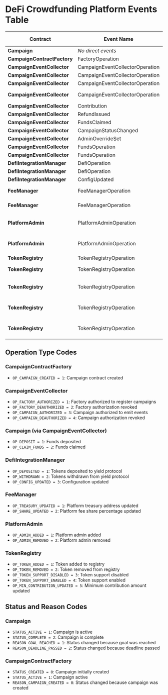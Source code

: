 # DeFi Crowdfunding Platform Events Table

| Contract                    | Event Name                      | Operation                       | Triggered ✅ | Example file                   |
| --------------------------- | ------------------------------- | ------------------------------- | ------------ | ------------------------------ |
| **Campaign**                | _No direct events_              | N/A                             |              |                                |
| **CampaignContractFactory** | FactoryOperation                | OP_CAMPAIGN_CREATED (1)         |              |                                |
| **CampaignEventCollector**  | CampaignEventCollectorOperation | OP_FACTORY_AUTHORIZED (1)       |              |                                |
| **CampaignEventCollector**  | CampaignEventCollectorOperation | OP_FACTORY_DEAUTHORIZED (2)     |              |                                |
| **CampaignEventCollector**  | CampaignEventCollectorOperation | OP_CAMPAIGN_AUTHORIZED (3)      |              |                                |
| **CampaignEventCollector**  | CampaignEventCollectorOperation | OP_CAMPAIGN_DEAUTHORIZED (4)    |              |                                |
| **CampaignEventCollector**  | Contribution                    | N/A                             |              |                                |
| **CampaignEventCollector**  | RefundIssued                    | N/A                             |              |                                |
| **CampaignEventCollector**  | FundsClaimed                    | N/A                             |              |                                |
| **CampaignEventCollector**  | CampaignStatusChanged           | N/A                             |              |                                |
| **CampaignEventCollector**  | AdminOverrideSet                | N/A                             |              |                                |
| **CampaignEventCollector**  | FundsOperation                  | OP_DEPOSIT (1)                  |              |                                |
| **CampaignEventCollector**  | FundsOperation                  | OP_CLAIM_FUNDS (2)              |              |                                |
| **DefiIntegrationManager**  | DefiOperation                   | OP_DEPOSITED (1)                |              |                                |
| **DefiIntegrationManager**  | DefiOperation                   | OP_WITHDRAWN (2)                |              |                                |
| **DefiIntegrationManager**  | ConfigUpdated                   | OP_CONFIG_UPDATED (3)           |              |                                |
| **FeeManager**              | FeeManagerOperation             | OP_TREASURY_UPDATED (1)         | ✅           | update-treasury.ts             |
| **FeeManager**              | FeeManagerOperation             | OP_SHARE_UPDATED (2)            | ✅           | update-fee-share.ts            |
| **PlatformAdmin**           | PlatformAdminOperation          | OP_ADMIN_ADDED (1)              | ✅           | add-platform-admin.ts          |
| **PlatformAdmin**           | PlatformAdminOperation          | OP_ADMIN_REMOVED (2)            | ✅           | remove-platform-admin.ts       |
| **TokenRegistry**           | TokenRegistryOperation          | OP_TOKEN_ADDED (1)              | ✅           | add-token.ts                   |
| **TokenRegistry**           | TokenRegistryOperation          | OP_TOKEN_REMOVED (2)            | ✅           | remove-token.ts                |
| **TokenRegistry**           | TokenRegistryOperation          | OP_TOKEN_SUPPORT_DISABLED (3)   | ✅           | disable-token-support.ts       |
| **TokenRegistry**           | TokenRegistryOperation          | OP_TOKEN_SUPPORT_ENABLED (4)    | ✅           | enable-token-support.ts        |
| **TokenRegistry**           | TokenRegistryOperation          | OP_MIN_CONTRIBUTION_UPDATED (5) | ✅           | change-minimum-contribution.ts |

## Operation Type Codes

### CampaignContractFactory

- `OP_CAMPAIGN_CREATED = 1`: Campaign contract created

### CampaignEventCollector

- `OP_FACTORY_AUTHORIZED = 1`: Factory authorized to register campaigns
- `OP_FACTORY_DEAUTHORIZED = 2`: Factory authorization revoked
- `OP_CAMPAIGN_AUTHORIZED = 3`: Campaign authorized to emit events
- `OP_CAMPAIGN_DEAUTHORIZED = 4`: Campaign authorization revoked

### Campaign (via CampaignEventCollector)

- `OP_DEPOSIT = 1`: Funds deposited
- `OP_CLAIM_FUNDS = 2`: Funds claimed

### DefiIntegrationManager

- `OP_DEPOSITED = 1`: Tokens deposited to yield protocol
- `OP_WITHDRAWN = 2`: Tokens withdrawn from yield protocol
- `OP_CONFIG_UPDATED = 3`: Configuration updated

### FeeManager

- `OP_TREASURY_UPDATED = 1`: Platform treasury address updated
- `OP_SHARE_UPDATED = 2`: Platform fee share percentage updated

### PlatformAdmin

- `OP_ADMIN_ADDED = 1`: Platform admin added
- `OP_ADMIN_REMOVED = 2`: Platform admin removed

### TokenRegistry

- `OP_TOKEN_ADDED = 1`: Token added to registry
- `OP_TOKEN_REMOVED = 2`: Token removed from registry
- `OP_TOKEN_SUPPORT_DISABLED = 3`: Token support disabled
- `OP_TOKEN_SUPPORT_ENABLED = 4`: Token support enabled
- `OP_MIN_CONTRIBUTION_UPDATED = 5`: Minimum contribution amount updated

## Status and Reason Codes

### Campaign

- `STATUS_ACTIVE = 1`: Campaign is active
- `STATUS_COMPLETE = 2`: Campaign is complete
- `REASON_GOAL_REACHED = 1`: Status changed because goal was reached
- `REASON_DEADLINE_PASSED = 2`: Status changed because deadline passed

### CampaignContractFactory

- `STATUS_CREATED = 0`: Campaign initially created
- `STATUS_ACTIVE = 1`: Campaign active
- `REASON_CAMPAIGN_CREATED = 0`: Status changed because campaign was created
